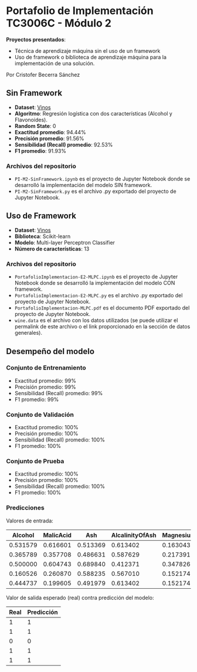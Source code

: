 # Portafolio de Implementación TC3006C - Módulo 2

**Proyectos presentados**:
- Técnica de aprendizaje máquina sin el uso de un framework
- Uso de framework o biblioteca de aprendizaje máquina para la implementación de una solución.

Por Cristofer Becerra Sánchez

## Sin Framework

- **Dataset**: [Vinos](https://github.com/crisb-7/Evidencia02-WineClassification/blob/bc502b04605e2fd18f3e6b1e3b637e2ea3dc2156/wine.data)
- **Algoritmo**: Regresión logística con dos características (Alcohol y Flavonoides).
- **Random State**: 0
- **Exactitud promedio**: 94.44%
- **Precisión promedio**: 91.56%
- **Sensibilidad (Recall) promedio**: 92.53%
- **F1 promedio**: 91.93%

### Archivos del repositorio
- `PI-M2-SinFramework.ipynb` es el proyecto de Jupyter Notebook donde se desarrolló la implementación del modelo SIN framework.
- `PI-M2-SinFramework.py` es el archivo .py exportado del proyecto de Jupyter Notebook.

## Uso de Framework

- **Dataset**: [Vinos](https://raw.githubusercontent.com/crisb-7/WineClassification-MLP/main/wine.data)
- **Biblioteca**: Scikit-learn
- **Modelo**: Multi-layer Perceptron Classifier
- **Número de características**: 13

### Archivos del repositorio

- `PortafolioImplementacion-E2-MLPC.ipynb` es el proyecto de Jupyter Notebook donde se desarrolló la implementación del modelo CON framework.
- `PortafolioImplementacion-E2-MLPC.py` es el archivo .py exportado del proyecto de Jupyter Notebook.
- `PortafolioImplementacion-MLPC.pdf` es el documento PDF exportado del proyecto de Jupyter Notebook.
- `wine.data` es el archivo con los datos utilizados (se puede utilizar el permalink de este archivo o el link proporcionado en la sección de datos generales).

## Desempeño del modelo

### Conjunto de Entrenamiento

- Exactitud promedio: 99%
- Precisión promedio: 99%
- Sensibilidad (Recall) promedio: 99%
- F1 promedio: 99%

### Conjunto de Validación

- Exactitud promedio: 100%
- Precisión promedio: 100%
- Sensibilidad (Recall) promedio: 100%
- F1 promedio: 100%

### Conjunto de Prueba
- Exactitud promedio: 100%
- Precisión promedio: 100%
- Sensibilidad (Recall) promedio: 100%
- F1 promedio: 100%

### Predicciones

Valores de entrada:

| Alcohol	| MalicAcid | Ash | AlcalinityOfAsh | Magnesium |	TotalPhenols |	Flavanoids |	NonflavanoidPhenols |	Proanthocyanins |	ColorIntensity |	Hue |	OD280/OD315 | Proline |
| ------- | --------- | --- | --------------- | --------- | ------------ | ----------- | -------------------- | --------------- | -------------- | ---- | ----------- | ------- |
| 0.531579 |	0.616601 |	0.513369 |	0.613402 |	0.163043 |	0.231034 |	0.263713 |	0.905660 |	0.381703 |	0.300341 |	0.292683 |	0.271062 |	0.169044 |
| 0.365789 |	0.357708 |	0.486631 |	0.587629 |	0.217391 |	0.241379 |	0.316456 |	1.000000 |	0.318612 |	0.121160 |	0.308943 |	0.743590 |	0.026391 |
| 0.500000 |	0.604743 |	0.689840 |	0.412371 |	0.347826 |	0.493103 |	0.436709 |	0.226415 |	0.495268 |	0.274744 |	0.447154 |	0.824176 |	0.350927 |
| 0.160526 |	0.260870 |	0.588235 | 0.567010	| 0.152174 |	0.334483 |	0.284810 |	0.660377 |	0.296530 |	0.129693 |	0.422764 |	0.542125 | 0.286733 |
| 0.444737 |	0.199605 |	0.491979 |	0.613402 |	0.152174 |	0.137931 |	0.299578 |	0.660377 |	0.384858 |	0.172355 |	0.325203 |	0.421245 |	0.149786 |

Valor de salida esperado (real) contra predicción del modelo:

| Real | Predicción |
| ---- | ---------- |
|	1 |	1 |
| 1 |	1 |
| 0 |	0 |
|	1 |	1 |
| 1 |	1 |


